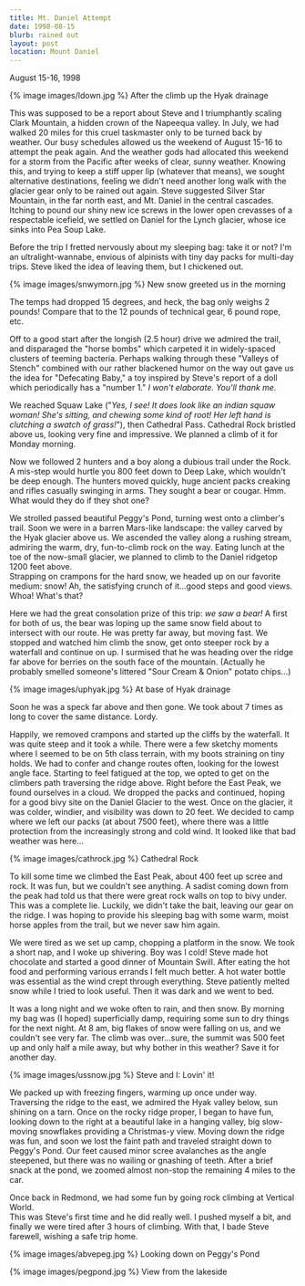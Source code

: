 ```yaml
---
title: Mt. Daniel Attempt
date: 1998-08-15
blurb: rained out
layout: post
location: Mount Daniel
---
```

August 15-16, 1998


{% image images/ldown.jpg %}
After the climb up the Hyak drainage

This was supposed to be a report about Steve and I triumphantly
scaling Clark Mountain, a hidden crown of the Napeequa valley.
In July, we had walked 20 miles for this cruel taskmaster
only to be turned back by weather.  Our busy schedules allowed us
the weekend of August 15-16 to attempt the peak again.  And
the weather gods had allocated this weekend for a storm from
the Pacific after weeks of clear, sunny weather.  Knowing this,
and trying to keep a stiff upper lip (whatever that means),
we sought alternative destinations, feeling we didn't need another
long walk with the glacier gear only to be rained out again.
Steve suggested Silver Star Mountain, in the far north east,
and Mt. Daniel in the central cascades.  Itching to pound our
shiny new ice screws in the lower open crevasses of a 
respectable icefield, we settled on Daniel for the Lynch
glacier, whose ice sinks into Pea Soup Lake.



Before the trip I fretted nervously about my sleeping bag: take it
or not?  I'm an ultralight-wannabe, envious of alpinists with
tiny day packs for multi-day trips.  Steve liked the idea of
leaving them, but I chickened out.  

{% image images/snwymorn.jpg %}
New snow greeted us in the morning

The temps had dropped
15 degrees, and heck, the bag only weighs 2 pounds!  Compare
that to the 12 pounds of technical gear, 6 pound rope, etc.



Off to a good start after the longish (2.5 hour) drive we admired the trail, and
disparaged the "horse bombs" which carpeted it in widely-spaced clusters of
teeming bacteria.  Perhaps walking through these "Valleys of Stench" combined
with our rather blackened humor on the way out gave us the idea for "Defecating
Baby," a toy inspired by Steve's report of a doll which periodically has a
"number 1."  *I won't elaborate.  You'll thank me.*



We reached Squaw Lake ("*Yes, I see!  It does look like an indian
squaw woman!  She's sitting, and chewing some kind of root!
Her left hand is clutching a swatch of grass!*"), then Cathedral
Pass.  Cathedral Rock bristled above us, looking very fine and
impressive.  We planned a climb of it for Monday morning.



Now we followed 2 hunters and a boy along a dubious trail under
the Rock.  A mis-step would hurtle you 800 feet down to Deep Lake,
which wouldn't be deep enough.  The hunters moved quickly,
huge ancient packs creaking and rifles casually swinging in arms.
They sought a bear or cougar.  Hmm.  What would they do if they
shot one?



We strolled passed beautiful Peggy's Pond, turning west onto a
climber's trail.  Soon we were in a barren Mars-like landscape:
the valley carved by the Hyak glacier above us.  We ascended the
valley along a rushing stream, admiring the warm, dry, fun-to-climb
rock on the way.  Eating lunch at the toe of the now-small glacier,
we planned to climb to the Daniel ridgetop 1200 feet above.  
Strapping on crampons for the hard snow, we headed up on our
favorite medium: snow!  Ah, the satisfying crunch of it...good steps
and good views.  Whoa!  What's that?



Here we had the great consolation prize of this trip: *we saw a bear!*
A first for both of us, the bear was loping up the same snow field
about to intersect with our route.  He was pretty far away, but moving
fast.  We stopped and watched him climb the snow, get onto steeper
rock by a waterfall and continue on up.  I surmised that he was heading
over the ridge far above for berries on the south face of the mountain.
(Actually he probably smelled someone's littered "Sour Cream \& Onion"
potato chips...)



{% image images/uphyak.jpg %}
At base of Hyak drainage


Soon he was a speck far above and then gone.  We took about 7 times as
long to cover the same distance.  Lordy.



Happily, we removed crampons and started up the cliffs by the waterfall.  It was
quite steep and it took a while.  There were a few sketchy moments where I
seemed to be on 5th class terrain, with my boots straining on tiny holds.  We
had to confer and change routes often, looking for the lowest angle face.
Starting to feel fatigued at the top, we opted to get on the climbers path
traversing the ridge above.  Right before the East Peak, we found ourselves in a
cloud.  We dropped the packs and continued, hoping for a good bivy site on the
Daniel Glacier to the west.  Once on the glacier, it was colder, windier, and
visibility was down to 20 feet.  We decided to camp where we left our packs (at
about 7500 feet), where there was a little protection from the increasingly
strong and cold wind.  It looked like that bad weather was here...



{% image images/cathrock.jpg %}
Cathedral Rock


To kill some time we climbed the East Peak, about 400 feet up scree
and rock.  It was fun, but we couldn't see anything.  A sadist coming
down from the peak had
told us that there were great rock walls on top to bivy under.
This was a complete lie.  Luckily, we didn't take the bait, leaving
our gear on the ridge.  I was hoping
to provide his sleeping bag with some warm, moist horse apples from
the trail, but we never saw him again.



We were tired as we set up camp, chopping a platform in the snow.  We
took a short nap, and I woke up shivering.  Boy was I cold!  Steve
made hot chocolate and started a good dinner of Mountain Swill.
After eating the hot food and performing various errands I felt much
better.  A hot water bottle was essential as the wind crept through
everything.  Steve patiently melted snow while I tried to look
useful.  Then it was dark and we went to bed.



It was a long night and we woke often to rain, and then snow.  By
morning my bag was (I hoped) superficially damp, requiring some
sun to dry things for the next night.  At 8 am, big flakes of snow
were falling on us, and we couldn't see very far.  The climb was
over...sure, the summit was 500 feet up and only half a mile away,
but why bother in this weather?  Save it for another day.



{% image images/ussnow.jpg %}
Steve and I: Lovin' it!


We packed up with freezing fingers, warming up once under way.
Traversing the ridge to the east, we admired the Hyak valley below,
sun shining on a tarn.  Once on the rocky ridge proper, I began to
have fun, looking down to the right at a beautiful lake in a hanging valley, 
big slow-moving snowflakes
providing a Christmas-y view.  Moving down the ridge was fun, and
soon we lost the faint path and traveled straight down to Peggy's
Pond.  Our feet caused minor scree avalanches as the angle steepened,
but there was no wailing or gnashing of teeth.  After a brief
snack at the pond, we zoomed almost non-stop the remaining 4 miles
to the car.



Once back in Redmond, we had some fun by going rock climbing at
Vertical World.  
This was Steve's first time and he did really well.
I pushed myself a bit, and finally we were tired after 3 hours of
climbing.  With that, I bade Steve farewell, wishing a safe trip home.



{% image images/abvepeg.jpg %}
Looking down on Peggy's Pond

{% image images/pegpond.jpg %}
View from the lakeside



